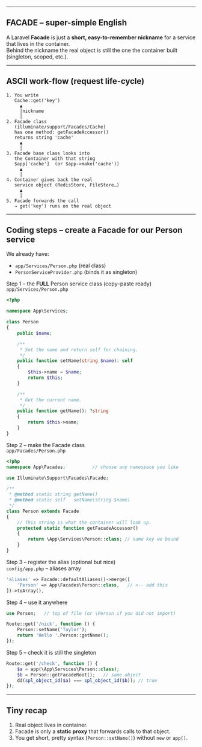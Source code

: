 --------------------------------------------------
FACADE – super-simple English
--------------------------------------------------
A Laravel **Facade** is just a **short, easy-to-remember nickname** for a service that lives in the container.  
Behind the nickname the real object is still the one the container built (singleton, scoped, etc.).

--------------------------------------------------
ASCII work-flow (request life-cycle)
--------------------------------------------------
```
1. You write
   Cache::get('key')
     ▲
     │nickname
     │
2. Facade class
   (illuminate/support/Facades/Cache)
   has one method: getFacadeAccessor()
   returns string 'cache'
     ▲
     │
3. Facade base class looks into
   the Container with that string
   $app['cache']  (or $app->make('cache'))
     ▲
     │
4. Container gives back the real
   service object (RedisStore, FileStore…)
     ▲
     │
5. Facade forwards the call
   → get('key') runs on the real object
```

--------------------------------------------------
Coding steps – create a Facade for our Person service
--------------------------------------------------
We already have:

- `app/Services/Person.php`  (real class)  
- `PersonServiceProvider.php`  (binds it as singleton)

Step 1 – the **FULL** Person service class (copy–paste ready)  
`app/Services/Person.php`
```php
<?php

namespace App\Services;

class Person
{
    public $name;

    /**
     * Set the name and return self for chaining.
     */
    public function setName(string $name): self
    {
        $this->name = $name;
        return $this;
    }

    /**
     * Get the current name.
     */
    public function getName(): ?string
    {
        return $this->name;
    }
}
```

Step 2 – make the Facade class  
`app/Facades/Person.php`
```php
<?php
namespace App\Facades;          // choose any namespace you like

use Illuminate\Support\Facades\Facade;

/**
 * @method static string getName()
 * @method static self   setName(string $name)
 */
class Person extends Facade
{
    // This string is what the container will look up.
    protected static function getFacadeAccessor()
    {
        return \App\Services\Person::class; // same key we bound
    }
}
```

Step 3 – register the alias (optional but nice)  
`config/app.php`  – aliases array
```php
'aliases' => Facade::defaultAliases()->merge([
    'Person' => App\Facades\Person::class,   // <-- add this
])->toArray(),
```

Step 4 – use it anywhere
```php
use Person;   // top of file (or \Person if you did not import)

Route::get('/nick', function () {
    Person::setName('Taylor');
    return 'Hello '.Person::getName();
});
```

Step 5 – check it is still the singleton
```php
Route::get('/check', function () {
    $a = app(\App\Services\Person::class);
    $b = Person::getFacadeRoot();   // same object
    dd(spl_object_id($a) === spl_object_id($b)); // true
});
```

--------------------------------------------------
Tiny recap
--------------------------------------------------
1. Real object lives in container.  
2. Facade is only a **static proxy** that forwards calls to that object.  
3. You get short, pretty syntax (`Person::setName()`) without `new` or `app()`.
